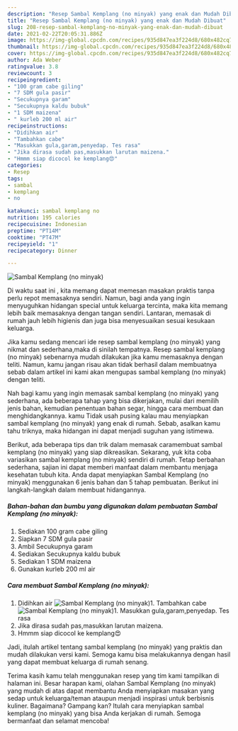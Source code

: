 ```yaml
---
description: "Resep Sambal Kemplang (no minyak) yang enak dan Mudah Dibuat"
title: "Resep Sambal Kemplang (no minyak) yang enak dan Mudah Dibuat"
slug: 208-resep-sambal-kemplang-no-minyak-yang-enak-dan-mudah-dibuat
date: 2021-02-22T20:05:31.886Z
image: https://img-global.cpcdn.com/recipes/935d847ea3f224d8/680x482cq70/sambal-kemplang-no-minyak-foto-resep-utama.jpg
thumbnail: https://img-global.cpcdn.com/recipes/935d847ea3f224d8/680x482cq70/sambal-kemplang-no-minyak-foto-resep-utama.jpg
cover: https://img-global.cpcdn.com/recipes/935d847ea3f224d8/680x482cq70/sambal-kemplang-no-minyak-foto-resep-utama.jpg
author: Ada Weber
ratingvalue: 3.8
reviewcount: 3
recipeingredient:
- "100 gram cabe giling"
- "7 SDM gula pasir"
- "Secukupnya garam"
- "Secukupnya kaldu bubuk"
- "1 SDM maizena"
- " kurleb 200 ml air"
recipeinstructions:
- "Didihkan air"
- "Tambahkan cabe"
- "Masukkan gula,garam,penyedap. Tes rasa"
- "Jika dirasa sudah pas,masukkan larutan maizena."
- "Hmmm siap dicocol ke kemplang😍"
categories:
- Resep
tags:
- sambal
- kemplang
- no

katakunci: sambal kemplang no 
nutrition: 195 calories
recipecuisine: Indonesian
preptime: "PT14M"
cooktime: "PT47M"
recipeyield: "1"
recipecategory: Dinner

---
```



![Sambal Kemplang (no minyak)](https://img-global.cpcdn.com/recipes/935d847ea3f224d8/680x482cq70/sambal-kemplang-no-minyak-foto-resep-utama.jpg)

Di waktu  saat ini , kita memang dapat memesan masakan praktis tanpa perlu repot memasaknya sendiri. Namun, bagi anda yang ingin menyuguhkan hidangan special untuk keluarga tercinta, maka kita memang lebih baik memasaknya dengan tangan sendiri. Lantaran, memasak di rumah jauh lebih higienis dan juga bisa menyesuaikan sesuai kesukaan keluarga.

Jika kamu sedang mencari ide resep sambal kemplang (no minyak) yang nikmat dan sederhana,maka di sinilah tempatnya. Resep sambal kemplang (no minyak)  sebenarnya mudah dilakukan jika kamu memasaknya dengan teliti. Namun, kamu jangan risau akan tidak berhasil dalam membuatnya 
sebab dalam artikel ini kami akan mengupas sambal kemplang (no minyak) dengan teliti.  



Nah bagi kamu yang ingin memasak sambal kemplang (no minyak) yang sederhana, ada beberapa tahap yang bisa dikerjakan, mulai dari memilih jenis bahan, kemudian penentuan bahan segar, hingga cara membuat dan menghidangkannya. kamu Tidak usah pusing kalau mau menyiapkan sambal kemplang (no minyak) yang enak di rumah. Sebab, asalkan kamu  tahu triknya, maka hidangan ini dapat menjadi suguhan yang istimewa.

Berikut, ada beberapa tips dan trik dalam memasak caramembuat sambal kemplang (no minyak) yang siap dikreasikan. Sekarang, yuk kita coba variasikan sambal kemplang (no minyak) sendiri di rumah. Tetap berbahan sederhana, sajian ini dapat memberi manfaat dalam membantu menjaga kesehatan tubuh kita. Anda dapat menyiapkan Sambal Kemplang (no minyak) menggunakan 6 jenis bahan dan 5 tahap pembuatan. Berikut ini langkah-langkah dalam membuat hidangannya.

<!--inarticleads1-->

##### Bahan-bahan dan bumbu yang digunakan dalam pembuatan Sambal Kemplang (no minyak):

1. Sediakan 100 gram cabe giling
1. Siapkan 7 SDM gula pasir
1. Ambil Secukupnya garam
1. Sediakan Secukupnya kaldu bubuk
1. Sediakan 1 SDM maizena
1. Gunakan  kurleb 200 ml air




<!--inarticleads2-->

##### Cara membuat Sambal Kemplang (no minyak):

1. Didihkan air
<img src="https://img-global.cpcdn.com/steps/581bcee41cb0d435/160x128cq70/sambal-kemplang-no-minyak-langkah-memasak-1-foto.jpg" alt="Sambal Kemplang (no minyak)">1. Tambahkan cabe
<img src="https://img-global.cpcdn.com/steps/b466985e6d8862ad/160x128cq70/sambal-kemplang-no-minyak-langkah-memasak-2-foto.jpg" alt="Sambal Kemplang (no minyak)">1. Masukkan gula,garam,penyedap. Tes rasa
1. Jika dirasa sudah pas,masukkan larutan maizena.
1. Hmmm siap dicocol ke kemplang😍




Jadi, itulah artikel tentang  sambal kemplang (no minyak)  yang praktis dan mudah dilakukan versi kami. Semoga kamu bisa melakukannya dengan hasil yang dapat membuat keluarga di rumah senang. 

Terima kasih kamu telah menggunakan resep yang tim kami tampilkan di halaman ini. Besar harapan kami, olahan  Sambal Kemplang (no minyak) yang mudah di atas dapat membantu Anda menyiapkan masakan yang sedap untuk keluarga/teman ataupun menjadi inspirasi untuk berbisnis kuliner. Bagaimana? Gampang kan? Itulah cara menyiapkan sambal kemplang (no minyak) yang bisa Anda kerjakan di rumah. Semoga bermanfaat dan selamat mencoba!

